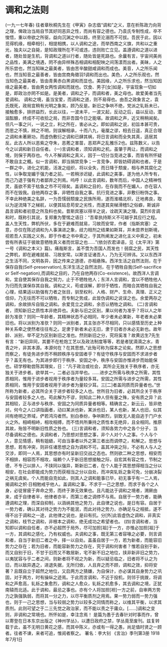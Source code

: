 # 调和之法则
(一九一七年春)
往者章秋桐先生在《甲寅》杂志倡“调和”之义，意在析陈政力向背之理，俾政治当局自节其好同恶异之性，而尚有容之德也。乃袁氏专制性成，卒不悛悟，重以帝欲之所驱，益向沉渊之中以趋，终至沦溺而不可拔。吾民于此，因以觅得机缘，相牵相引，相提相携，以人调和之途，而举西南之义旗，共和以之重光，独夫以之自毙，是知政理所在不可或违，违则败亡立见。盖遵调和之道以进者，随处皆是生机，背调和之道以行者，随处皆是死路也。余曩有言，宇宙间美尚之品性，美满之境遇，罔不由异样殊态相调和相配映之间荡漾而出者。美昧，人之所乐尝也，然当知昧之最美者，皆由苦辛酸甜咸调和而成也。美音，人之所乐闻也，然当知音之最善者，皆由宫商角徵羽1调和而出也。美色，人之所乐观也，然当知色之最美者，皆由青黄赤白黑调和而显也。美因缘，人之所乐求也，然当知因缘之最美者，皆由男女两性调和而就也。饮食、男子[女]如是，宇宙现象一切如是，即政治亦罔不如是。是美者，调和之子，而调和者，美之母也。故爱美者当先爱调和。
调和之境，虽当宝爱，而调和之道，则不易得也。由吾之政象言之，袁氏既死，政局宜稍有光明之象矣，顾乃反是。新旧之争哄不绝，党派之轧轹未已，接触愈多，排挤益烈，长此以往，一波未平，一波又起，反动之后，益以反动，潜滋酝酿，终成不可收拾之局，而非吾国今日之能堪。故调和之声，近又稍稍闻矣。但凡一事之兴，一说之立，利之所在，害必从之。即如调和之说，初旨本甚可贵，而思之不慎，辨之不明，则误解相承，十而八九，毫厘之谬，相去日遥，真正合理之调和未著厥功，而虚伪敷衍之调和已肆其祸，将日言调和而全失其真，适居其反。此古人所以恶紫之夺朱，恶莠之害苗，恶郑声之乱雅乐2也。兹陈数义，以告今之以调和新日自任者。
(一)言调和者，须知调和之机，虽肇于两让，而调和之境，则保于两存也。今人不解调和之真义，因于一切分当竞进之事，而皆有所怀疑不敢自主之概。似一言调和，即当捐禁竞争；一言竞争，即皆妨碍调和也者。于是一群之中，进化之机能，活泼之组织，将以全失，而日降于颓废，相与养其腐化之性，以争取宠媚于强力者之前。一若稍涉迟疑，此调和之美事，遂为他人所专有，而己乃退于强有力者鄙弃之列焉。呜呼！以此言调和，数年而后，中国人之精神性灵，虽欲不索于枯鱼之市不可得矣。盖调和之目的，在存我而不在媚人，亦在容人而不在毁我。自他两存之事，非牺性自我之事。抗行竞进之事，非敷衍粉饰之事。不幸此种绝美之名辞，一为吾懦弱颓废之民族所用，遂而淮橘北枳，迁地弗良，取以为逆流降下之梯航，以便其姑息苟安之劣性，而遂其突梯滑稽5之俗癖，斯诚非昌言调和者初意之所及料也矣。昔斯宾塞以得半之说，诠疏天演之理。莫烈6言调和时，既称引其说，复郑重为警惕之语日：“吾辈执持斯义不可越乎其应行之程。盖人生天性，弊机所伏，多在于避难而就易，习故而安常，作者（指斯宾塞）之意，亦仅在陈述调和为人事演进之象，歧力相剂之结果如斯耳，并未尝界划斯境，视若吾人实践之义务。即于作者之书中索之，于其所阐发之进化主义中索之，初未尝有所表征于彼故意牺牲真义者而优容之也……”(依剑农君译语，见《太平洋》第一号《调和之本义》篇)。痛哉斯言，盖不啻为吾国人而发也！弱腐之民，其天性之弊机，即在避难就易、习故安常。以斯言证诸吾人，乃为无可辨讳。又以东西洋之生活不同，文明各异，因之传来之道德，亦相悬殊。西洋生活之自然法则，在于保存自我(Self-preservation),东洋生活之自然法则，在于牺牲自我(Self-sacrifice or Self-negation),而调和之目的，乃在自他两存(Co-existence)。故西洋人言调和，宜自使其保存自我之努力，止于不牺牲他人；东洋人言调和，宜以不牺牲他人为归而先谋保存其自我。调和之义，苟或误解，即邻于牺性，而暗合其牺牲自我之心理，结果适以助强有力者之张目，驯至权利、人格、财产、生命、真理、正义之信仰，乃无往而不可以牺牲，而专制之势成，此皆伪调和之说误之也。余爱两存之调和，余故排斥自毁之调和。余爱竞立之调和，余否认牺牲之调和。
(二)言调和者，须知新旧之质性本非绝异也。夫新与旧之区别，果以何者为准乎？将以人之年龄为准欤？则同一年龄者，其精神状态不必相同，年少者未必果新，年老者未必果旧也。将以派别为准欤？则同一派别者，其主张亦不尽相同，只以感情至历史上种种关系牵之使然者往往有之。足隶于新者未必无旧，隶于旧者亦未必无新也。故年龄、派别，举不足为区别新旧之准也。然则新旧之分，究将奚准？故黄远生7先生有言：“新旧异同，其要不在枪炮工艺以及政法制度等等，若是者犹滴滴之水，青青之叶，非其本源。本源何在？在其思想。”此殆可称为探本之论矣。然即人之思想而察之，有徒务进步而不稍顾秩序与安固者乎？有徒守秩序与安固而不求进步者乎？盖无有也。为其进步即行于秩序、安固之中，秩序与安固亦惟进步而始能保也。硕学穆勒尝陈其理矣，日：“凡于政治或社会，其所企无独关于秩序者，亦无独关于进步者。欲举其一，二者必当并举也。……进步之所需与秩序之所需，其性质相同，惟用于进步者视用于秩序者为量较多耳。安固之所需与进步之所需，其性质相同，惟用于安固者视用于进步者为量较少耳。三[二]者盖同质而异量者也。”世所称为新者，必其所企关于进步者较多之人也。世所目为旧者，必其所企关于秩序与安固者较多之人也。苟此解为不谬，则知此二种人但有量之殊，安有质之异？此其相较，正与进步与秩序、安固之为同质异量者相等。精确言之，新云云，皆非绝对。何今之人口讲指画者，动曰某派也新，某派也旧，某人也新，某人也旧，似其间有绝明之界域，俨若鸿沟者然。别白泰纷，争哄斯烈，驯致无人能自逃于门户水火之外。相崎相峙，相攻相搏，而不悟共所秉持之质性本无绝异，且全相同。推原其故，殆皆不明新旧性质之咎也。
(三)言调和者，须知各势力中之各个分子，当尽备调和之德也。夫调和者，乃思想对思想之事，非个人对个人之事。个人与个人，意见情感，稍有姐龉，可由当事者以外之第三者出而调停之，和解之。思想与思想，若有冲突，则非任诸思想之自为调和不可。盖其冲突之际，不必有人与人之交涉，即同一人焉，其思想亦有时呈新旧交战之态也。然则欲二种之思想，相安而不相排，相容而不相攻，端赖个人于新旧思想接触之际，自宏其有容之性，节制之德，不专己以排人，不挟同以强异，斯新旧二者，在个人能于其思想得相当之分以相安，在社会即能成为势力而获相当之分以自处，而冲突轧轹之象可免，分崩决裂之祸无虞矣。个人而能自克如此，则其人之调和能事已毕，初无事乎有一二人焉，揭调和之帜·日相勉戒乎他人。盖调和之事，不求于一己之思想，而求于各个之人身，必徒冒疲于奔命之劳，而终于渺无效果也。且凡能达于调和之境者，溯厥由来，成于自律者半，他律者亦半，而第三者之调停不与焉。自居于一势力者，能确遵调和之理，而深自抑制，以涵纳其他之势力，此自律之说也，是日有容。自居于一势力者，确认其对待之势力为不能泯，而此对待之势力，亦确足与之相抵，遂不得不出于调和之一途，此他律之说也，是曰有抗。分[外]此皆虚伪之调和，非真实之调和，枝节之调和，非根本之调和，绝无成功之希望者也。
(四)言调和者，当知即以调和自任者，亦不必超然于局外，尽可加担[祖]于一方，亦惟必加担[祖]于一方，其调和之感化，乃有权威也。夫调和之事，既无第三者容喙之必要，则言调和者，自当于新旧二者之中，择一以自处。盖虽自居于一方，若为新者，而能容旧势力之存在；若为旧者，而能容新势力之存在，究于调和何害者？惟若自别于新，而又自别于旧，不甘于旧而又不敢居新，宅不新不旧之地位，挟非新非旧之势力，以夷犹容与乎二者之间，则新者将不视之为新，而以疑忌临之，旧者将不认之为旧，而以敌异遇之，进退失据，无所归依，人且弃之而不顾，调和之效，抑将安著？且既自立于超然之地位，又启两方之猜嫌，为自保计，亦必谋其自身势力之巩固，对于两方，时有操纵之迹焉。于此而言调和，不近于投机，则邻于挑拨，将调和之声愈高，轧轹之象愈烈，调和之人愈众，轧轹之机愈多，其去调和之境，正犹南辕而北适。此于调和，最忌之事也。亦有个人将加担[袒]一方之前，自审两方势力之孰强孰弱，而将其一分之力，以尽平衡质剂之用焉。果一势力弱而一势力强也，则于一己之思想，当与较弱之势力以较多之同情而称之，以维其平衡，以求其质剂。此则可望之于二三先觉之政治家，而不能以责之于庸众。[……]调和之变则，非调和之常境也。所怀如是，幸注念焉！
是篇为愚于去春针对时事而作，曾以寄登在日本东京出版之《神州学丛》，以遭日政府之禁，学丛竟至废刊。兹复转载于此，虽不无明日黄花之感，而其中陈义，亦或有一得之愚，尚足值时贤之一顾者。往者不谏，来者可追，惟阅者察之。
署名：李大钊
《言治》季刊第3册
1918年7月1日
